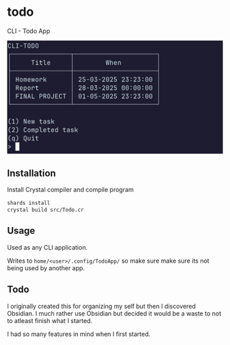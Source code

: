 # todo

CLI - Todo App

![showcase.png](showcase.png)

## Installation

Install Crystal compiler and compile program

```
shards install
crystal build src/Todo.cr
```

## Usage

Used as any CLI application.

Writes to `home/<user>/.config/TodoApp/` so make sure
make sure its not being used by another app.

## Todo

I originally created this for organizing my self but
then I discovered Obsidian. I much rather use Obsidian
but decided it would be a waste to not to atleast finish
what I started.

I had so many features in mind when I first started.
